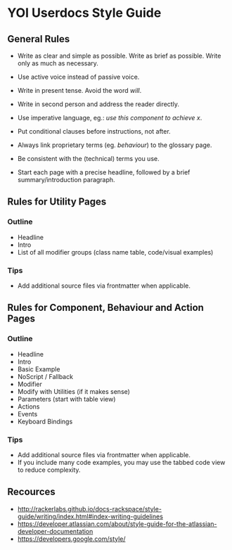 # YOI Userdocs Style Guide

## General Rules

- Write as clear and simple as possible. Write as brief as possible. Write only as much as necessary.

- Use active voice instead of passive voice.
- Write in present tense. Avoid the word *will*.
- Write in second person and address the reader directly.
- Use imperative language, eg.: *use this component to achieve x*.
- Put conditional clauses before instructions, not after.
- Always link proprietary terms (eg. *behaviour*) to the glossary page.
- Be consistent with the (technical) terms you use.
- Start each page with a precise headline, followed by a brief summary/introduction paragraph.

## Rules for Utility Pages

### Outline

- Headline
- Intro
- List of all modifier groups (class name table, code/visual examples)

### Tips

- Add additional source files via frontmatter when applicable.

## Rules for Component, Behaviour and Action Pages

### Outline

- Headline
- Intro
- Basic Example
- NoScript / Fallback
- Modifier
- Modify with Utilities (if it makes sense)
- Parameters (start with table view)
- Actions
- Events
- Keyboard Bindings

### Tips

- Add additional source files via frontmatter when applicable.
- If you include many code examples, you may use the tabbed code view to reduce complexity.

## Recources

- http://rackerlabs.github.io/docs-rackspace/style-guide/writing/index.html#index-writing-guidelines
- https://developer.atlassian.com/about/style-guide-for-the-atlassian-developer-documentation
- https://developers.google.com/style/